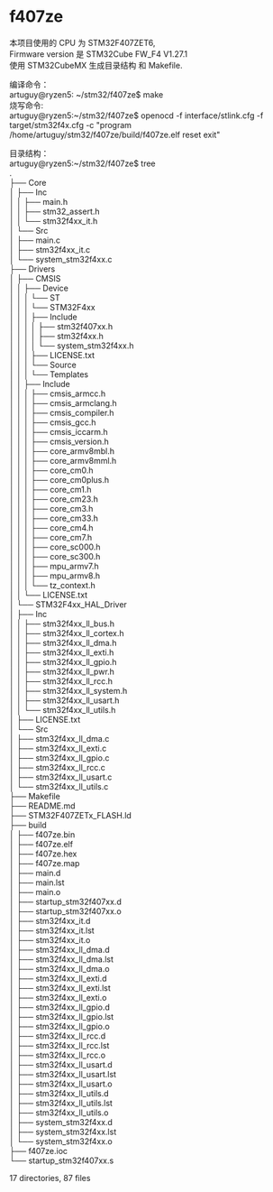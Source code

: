 # f407ze

本项目使用的 CPU 为 STM32F407ZET6,   
Firmware version 是 STM32Cube FW_F4 V1.27.1  
使用 STM32CubeMX 生成目录结构 和 Makefile.  

编译命令：  
artuguy@ryzen5: ~/stm32/f407ze$ make  
烧写命令:  
artuguy@ryzen5:~/stm32/f407ze$ openocd -f interface/stlink.cfg -f target/stm32f4x.cfg -c "program /home/artuguy/stm32/f407ze/build/f407ze.elf reset exit"

目录结构：  
artuguy@ryzen5:~/stm32/f407ze$ tree  
.  
├── Core  
│   ├── Inc  
│   │   ├── main.h  
│   │   ├── stm32_assert.h  
│   │   └── stm32f4xx_it.h  
│   └── Src  
│       ├── main.c  
│       ├── stm32f4xx_it.c  
│       └── system_stm32f4xx.c  
├── Drivers  
│   ├── CMSIS  
│   │   ├── Device  
│   │   │   └── ST  
│   │   │       └── STM32F4xx  
│   │   │           ├── Include  
│   │   │           │   ├── stm32f407xx.h  
│   │   │           │   ├── stm32f4xx.h  
│   │   │           │   └── system_stm32f4xx.h  
│   │   │           ├── LICENSE.txt  
│   │   │           └── Source  
│   │   │               └── Templates  
│   │   ├── Include  
│   │   │   ├── cmsis_armcc.h  
│   │   │   ├── cmsis_armclang.h  
│   │   │   ├── cmsis_compiler.h  
│   │   │   ├── cmsis_gcc.h  
│   │   │   ├── cmsis_iccarm.h  
│   │   │   ├── cmsis_version.h  
│   │   │   ├── core_armv8mbl.h  
│   │   │   ├── core_armv8mml.h  
│   │   │   ├── core_cm0.h  
│   │   │   ├── core_cm0plus.h  
│   │   │   ├── core_cm1.h  
│   │   │   ├── core_cm23.h  
│   │   │   ├── core_cm3.h  
│   │   │   ├── core_cm33.h  
│   │   │   ├── core_cm4.h  
│   │   │   ├── core_cm7.h  
│   │   │   ├── core_sc000.h  
│   │   │   ├── core_sc300.h  
│   │   │   ├── mpu_armv7.h  
│   │   │   ├── mpu_armv8.h  
│   │   │   └── tz_context.h  
│   │   └── LICENSE.txt  
│   └── STM32F4xx_HAL_Driver  
│       ├── Inc  
│       │   ├── stm32f4xx_ll_bus.h  
│       │   ├── stm32f4xx_ll_cortex.h  
│       │   ├── stm32f4xx_ll_dma.h  
│       │   ├── stm32f4xx_ll_exti.h  
│       │   ├── stm32f4xx_ll_gpio.h  
│       │   ├── stm32f4xx_ll_pwr.h  
│       │   ├── stm32f4xx_ll_rcc.h  
│       │   ├── stm32f4xx_ll_system.h  
│       │   ├── stm32f4xx_ll_usart.h  
│       │   └── stm32f4xx_ll_utils.h  
│       ├── LICENSE.txt  
│       └── Src  
│           ├── stm32f4xx_ll_dma.c  
│           ├── stm32f4xx_ll_exti.c  
│           ├── stm32f4xx_ll_gpio.c  
│           ├── stm32f4xx_ll_rcc.c  
│           ├── stm32f4xx_ll_usart.c  
│           └── stm32f4xx_ll_utils.c  
├── Makefile  
├── README.md  
├── STM32F407ZETx_FLASH.ld  
├── build  
│   ├── f407ze.bin  
│   ├── f407ze.elf  
│   ├── f407ze.hex  
│   ├── f407ze.map  
│   ├── main.d  
│   ├── main.lst  
│   ├── main.o  
│   ├── startup_stm32f407xx.d  
│   ├── startup_stm32f407xx.o  
│   ├── stm32f4xx_it.d  
│   ├── stm32f4xx_it.lst  
│   ├── stm32f4xx_it.o  
│   ├── stm32f4xx_ll_dma.d  
│   ├── stm32f4xx_ll_dma.lst  
│   ├── stm32f4xx_ll_dma.o  
│   ├── stm32f4xx_ll_exti.d  
│   ├── stm32f4xx_ll_exti.lst  
│   ├── stm32f4xx_ll_exti.o  
│   ├── stm32f4xx_ll_gpio.d  
│   ├── stm32f4xx_ll_gpio.lst  
│   ├── stm32f4xx_ll_gpio.o  
│   ├── stm32f4xx_ll_rcc.d  
│   ├── stm32f4xx_ll_rcc.lst  
│   ├── stm32f4xx_ll_rcc.o  
│   ├── stm32f4xx_ll_usart.d  
│   ├── stm32f4xx_ll_usart.lst  
│   ├── stm32f4xx_ll_usart.o  
│   ├── stm32f4xx_ll_utils.d  
│   ├── stm32f4xx_ll_utils.lst  
│   ├── stm32f4xx_ll_utils.o  
│   ├── system_stm32f4xx.d  
│   ├── system_stm32f4xx.lst  
│   └── system_stm32f4xx.o  
├── f407ze.ioc  
└── startup_stm32f407xx.s  
  
17 directories, 87 files  

